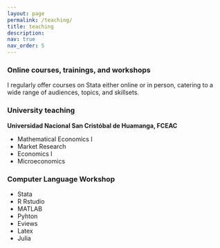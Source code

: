 ```yaml
---
layout: page
permalink: /teaching/
title: teaching
description: 
nav: true
nav_order: 5
---
```



### Online courses, trainings, and workshops

I regularly offer courses on Stata either online or in person, catering to a wide range of audiences, topics, and skillsets.


### University teaching


**Universidad Nacional San Cristóbal de Huamanga, FCEAC**

*  Mathematical Economics I
*  Market Research
*  Economics I
*  Microeconomics

### Computer Language Workshop

*   Stata
*   R Rstudio 
*   MATLAB
*   Pyhton
*   Eviews
*   Latex
*   Julia